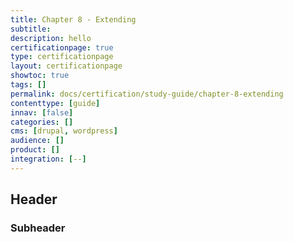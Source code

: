```yaml
---
title: Chapter 8 - Extending
subtitle:
description: hello
certificationpage: true
type: certificationpage
layout: certificationpage
showtoc: true
tags: []
permalink: docs/certification/study-guide/chapter-8-extending
contenttype: [guide]
innav: [false]
categories: []
cms: [drupal, wordpress]
audience: []
product: []
integration: [--]
---
```


## Header
### Subheader
